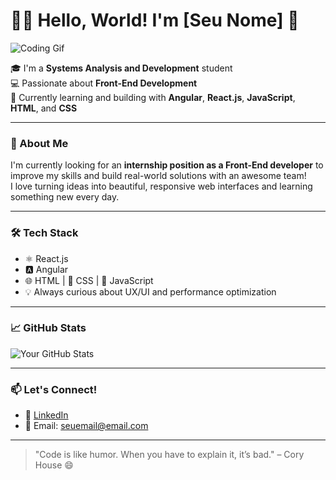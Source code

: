 # 👩‍💻 Hello, World! I'm [Seu Nome] 👋

![Coding Gif]([https://media.giphy.com/media/qgQUggAC3Pfv687qPC/giphy.gif](https://media2.giphy.com/media/v1.Y2lkPTc5MGI3NjExaDY0bzV2amdvNW0xcTAyNmNyenB2ZXB0ZnBxajZ6Ync3NXplcGFmMiZlcD12MV9pbnRlcm5hbF9naWZfYnlfaWQmY3Q9Zw/3ohs4qxmDXm5RvWtnW/giphy.gif))

🎓 I'm a **Systems Analysis and Development** student  
💻 Passionate about **Front-End Development**  
🌱 Currently learning and building with **Angular**, **React.js**, **JavaScript**, **HTML**, and **CSS**

---

### 🚀 About Me

I'm currently looking for an **internship position as a Front-End developer** to improve my skills and build real-world solutions with an awesome team!  
I love turning ideas into beautiful, responsive web interfaces and learning something new every day.  

---

### 🛠️ Tech Stack

- ⚛️ React.js
- 🅰️ Angular
- 🌐 HTML | 🎨 CSS | 🧠 JavaScript
- 💡 Always curious about UX/UI and performance optimization

---

### 📈 GitHub Stats

![Your GitHub Stats](https://github-readme-stats.vercel.app/api?username=SeuUsuarioGitHub&show_icons=true&theme=radical)

---

### 📫 Let's Connect!

- 💼 [LinkedIn](https://www.linkedin.com/in/seulinkedin/)
- 📧 Email: seuemail@email.com

---

> "Code is like humor. When you have to explain it, it’s bad." – Cory House 😄
